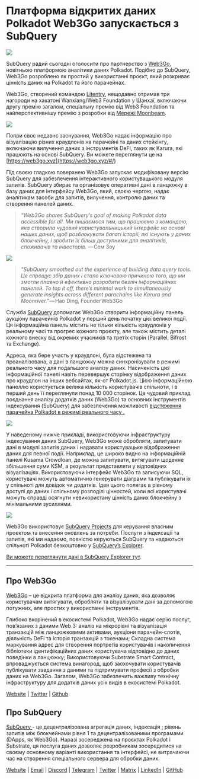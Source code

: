 # Платформа відкритих даних Polkadot Web3Go запускається з SubQuery

![](https://cdn-images-1.medium.com/max/800/1*LVZ_xKn_K5DlTSxqTr-2BA.png)

SubQuery радий сьогодні оголосити про партнерство з [Web3Go](https://www.web3go.xyz/), новітньою платформою аналітики даних Polkadot. Подібно до SubQuery, Web3Go розроблено як простий у використанні проєкт, який розкриває цінність даних на Polkadot та його парачейнах.

Web3Go, створений командою [Litentry](https://www.litentry.com/), нещодавно отримав три нагороди на хакатоні Wanxiang/Web3 Foundation у Шанхаї, включаючи другу премію загалом, спеціальну премію від Web3 Foundation та найперспективнішу премію з розробки від [ Мережі Moonbeam](https://moonbeam.network/).

![](https://cdn-images-1.medium.com/max/800/1*QOng9s-Mc62WBElrj6KBmg.gif)

Попри своє недавнє заснування, Web3Go надає інформацію про візуалізацію різних краудлонів на парачейні та даних стейкінгу, включаючи вилучення даних з інструментів DeFi, таких як Karura, які працюють на основі SubQuery. Ви можете переглянути це на [https://web3go.xyz](https://web3go.xyz/#/)

Під своєю гладкою поверхнею Web3Go запускає модифіковану версію SubQuery для забезпечення інтерактивного користувацького модуля запитів. SubQuery збирає та організовує оперативні дані в ланцюжку в базу даних для інтерфейсу Web3Go, який, своєю чергою, надає аналітикам засоби для запитів, вилучення, контролю даних та створення панелей даних.

> _“Web3Go shares SubQuery’s goal of making Polkadot data accessible for all. Ми пишаємося тим, що працюємо з командою, яка створила чудовий користувальницький інтерфейс на основі наших даних, щоб розблокувати багаті історії, які існують у даних блокчейну, і зробити їх більш доступними для аналітиків, споживачів та інвесторів._ — Сем Зоу

![](https://cdn-images-1.medium.com/max/800/1*v2Ip-qCB6hkiNiEPY32hrw.png)

> *"SubQuery smoothed out the experience of building data query tools. Це спрощує збір даних і стало ключовою причиною того, що ми змогли плавно й ефективно розробити безліч інформаційних панелей. To top it off, there’s minimal work to simultaneously generate insights across different parachains like Karura and Moonriver."* — Hao Ding, Founder Web3Go

Служба [SubQuery](https://subquery.network/) допомагає Web3Go створити інформаційну панель аукціону парачейнів Polkadot у перший день початку цієї великої події. Ця інформаційна панель містить не тільки кількість краудлонів у реальному часі та прогрес кожного проєкту, але також містить деталі кожного внеску від окремих учасників та третіх сторін (Parallel, Bifrost та Exchange).

Адреса, яка бере участь у краудлоні, була відстежена та проаналізована, а дані в ланцюжку можна синхронізувати в режимі реального часу для подальшого аналізу даних. Насиченість цієї інформаційної панелі навіть перевершує сторінку відображення даних про краудлон на інших вебсайтах, як-от Polkadot.js. Цією інформаційною панеллю користується велика кількість користувачів спільноти, і в перший день її переглянули понад 10 000 сторінок. Це чудовий приклад поєднання аналізу додатків даних (Web3Go) та основних інструментів індексування (SubQuery) для забезпечення можливості  [відстеження парачейна Polkadot в режимі реального часу .](https://web3go.xyz/#/ParaChainProfiler4Polkadot?chainType=Polkadot)

![](https://cdn-images-1.medium.com/max/800/1*XM2TalsUm1Z93lV5zFMf9w.png)

У наведеному нижче прикладі, використовуючи інфраструктуру індексування даних SubQuery, Web3Go може обробляти, запитувати дані в модулі запитів даних і надавати користувацьке відображення даних для певної події. Наприклад, це широко видно на інформаційній панелі Kusama Crowdloan, де можна запитувати, витягувати щоденне збільшення суми KSM, а результат представляти у відповідних візуалізаціях. Використовуючи інтерфейс Web3Go та записуючи SQL, користувачі можуть автоматично генерувати діаграми та публікувати їх у спільноті для довідок чи додатків.  Ідея цього полягає в рівному доступі до даних і спільному розподілі цінностей, коли всі користувачі можуть справді осягнути невикористану цінність даних блокчейну з мінімальними зусиллями.

![](https://cdn-images-1.medium.com/max/800/1*Z2g_zEFqOJ3T_2BDDDZT4A.png)

Web3Go використовує [SubQuery Projects](https://project.subquery.network/) для керування власним проєктом та внесення оновлень за потреби. Послуги з індексації та запитів, які ми надаємо, повністю керуються SubQuery та надаються спільноті Polkadot безкоштовно у [SubQuery’s Explorer](https://explorer.subquery.network/).

[Ви можете переглянути дані в SubQuery Explorer тут](https://explorer.subquery.network/subquery/bianyunjian/polkadot-crowdloans).

---

## Про Web3Go

[Web3Go](https://www.web3go.xyz/) – це відкрита платформа для аналізу даних, яка дозволяє користувачам витягувати, обробляти та візуалізувати дані за допомогою потужних, але простих у використанні інструментів.

Глибоко вкорінений в екосистемі Polkadot, Web3Go надає серію послуг, пов’язаних з даними Web 3: аналіз на мікрорівні та візуалізація транзакцій між ланцюжковими активами, аукціони парачейн-слотів, діяльність DeFi та історія транзакцій з токенами; Складна система маркування адрес для створення портретів користувачів і накопичення бібліотеки ідентифікаційних даних користувача відповідно до даних поведінки в ланцюжку; Використовуючи Substrate Smart Contract, впроваджується система винагород, щоб заохочувати користувачів публікувати завдання з даними та підтримувати професії з обробки даних на Web3Go. Загалом, Web3Go забезпечить важливу технічну інфраструктуру для додатків даних усіх видів в екосистемі Polkadot.

[Website](https://web3go.xyz/#/) | [Twitter](http://twitter.com/web3go) | [Github](https://github.com/web3go-xyz)

## Про SubQuery

[ SubQuery ](https://subquery.network/) - це децентралізована агрегація даних, індексація ; рівень запитів між блокчейнами рівня 1 та децентралізованими програмами (DApps, як Web3Go).  Наразі зосереджена на проєктах Polkadot і Substrate, ця послуга даних  дозволяє розробникам зосередитися на своєму основному варіанті використання та інтерфейсі, не витрачаючи час на створення спеціального сервера для обробки даних.

[Website](https://subquery.network/) | [Email](mailto:hello@subquery.network) | [Discord](https://discord.com/invite/78zg8aBSMG) | [Telegram](https://t.me/subquerynetwork) | [Twitter](https://twitter.com/subquerynetwork) | [Matrix](https://matrix.to/#/#subquery:matrix.org) | [LinkedIn](https://www.linkedin.com/company/subquery) | [GitHub](https://github.com/subquery)
